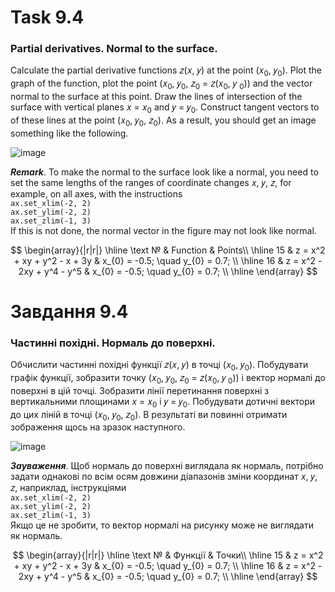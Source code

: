 # Task 9.4

### Partial derivatives. Normal to the surface.

Calculate the partial derivative functions 𝑧(𝑥, 𝑦) at the point (𝑥<sub>0</sub>, 𝑦<sub>0</sub>).
Plot the graph of the function, plot the point (𝑥<sub>0</sub>, 𝑦<sub>0</sub>, 𝑧<sub>0</sub> = 𝑧(𝑥<sub>0</sub>, 𝑦 <sub>
0</sub>)) and the vector normal to the surface at this point. Draw the lines of intersection of the surface with
vertical planes 𝑥 = 𝑥<sub>0</sub> and 𝑦 = 𝑦<sub>0</sub>. Construct tangent vectors to
of these lines at the point (𝑥<sub>0</sub>, 𝑦<sub>0</sub>, 𝑧<sub>0</sub>). As a result, you should get an image
something like the following.

![image](https://github.com/MaksymAndreiev/PythonScientificResearchCourse/assets/29687267/6dfbd93a-a5d2-4a4b-953c-83de401d91fe)

***Remark***. To make the normal to the surface look like a normal, you need to set
the same lengths of the ranges of coordinate changes 𝑥, 𝑦, 𝑧, for example, on all axes,
with the instructions\
```ax.set_xlim(-2, 2)```\
```ax.set_ylim(-2, 2)```\
```ax.set_zlim(-1, 3)```\
If this is not done, the normal vector in the figure may not look like
normal.

$$
\begin{array}{|r|r|}
\hline
\text № & Function & Points\\
\hline
15 &
z = x^2 + xy + y^2 - x + 3y & x_{0} = -0.5; \quad y_{0} = 0.7;
\\
\hline
16 &
z = x^2 - 2xy + y^4 - y^5 & x_{0} = -0.5; \quad y_{0} = 0.7;
\\
\hline
\end{array}
$$

# Завдання 9.4

### Частинні похідні. Нормаль до поверхні.

Обчислити частинні похідні функції 𝑧(𝑥, 𝑦) в точці (𝑥<sub>0</sub>, 𝑦<sub>0</sub>).
Побудувати графік функції, зобразити точку (𝑥<sub>0</sub>, 𝑦<sub>0</sub>, 𝑧<sub>0</sub> = 𝑧(𝑥<sub>0</sub>, 𝑦<sub>
0</sub>)) і вектор
нормалі до поверхні в цій точці. Зобразити лінії перетинання поверхні з
вертикальними площинами 𝑥 = 𝑥<sub>0</sub> і 𝑦 = 𝑦<sub>0</sub>. Побудувати дотичні вектори до
цих ліній в точці (𝑥<sub>0</sub>, 𝑦<sub>0</sub>, 𝑧<sub>0</sub>). В результаті ви повинні отримати зображення щось
на зразок наступного.

![image](https://github.com/MaksymAndreiev/PythonScientificResearchCourse/assets/29687267/6dfbd93a-a5d2-4a4b-953c-83de401d91fe)

***Зауваження***. Щоб нормаль до поверхні виглядала як нормаль, потрібно задати
однакові по всім осям довжини діапазонів зміни координат 𝑥, 𝑦, 𝑧, наприклад,
інструкціями\
```ax.set_xlim(-2, 2)```\
```ax.set_ylim(-2, 2)```\
```ax.set_zlim(-1, 3)```\
Якщо це не зробити, то вектор нормалі на рисунку може не виглядати як
нормаль.

$$
\begin{array}{|r|r|}
\hline
\text № & Функції & Точки\\
\hline
15 &
z = x^2 + xy + y^2 - x + 3y & x_{0} = -0.5; \quad y_{0} = 0.7;
\\
\hline
16 &
z = x^2 - 2xy + y^4 - y^5 & x_{0} = -0.5; \quad y_{0} = 0.7;
\\
\hline
\end{array}
$$
